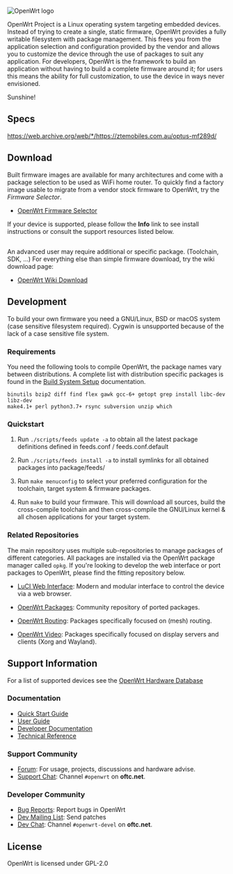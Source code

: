 ![OpenWrt logo](include/logo.png)

OpenWrt Project is a Linux operating system targeting embedded devices. Instead
of trying to create a single, static firmware, OpenWrt provides a fully
writable filesystem with package management. This frees you from the
application selection and configuration provided by the vendor and allows you
to customize the device through the use of packages to suit any application.
For developers, OpenWrt is the framework to build an application without having
to build a complete firmware around it; for users this means the ability for
full customization, to use the device in ways never envisioned.

Sunshine!
## Specs
https://web.archive.org/web/*/https://ztemobiles.com.au/optus-mf289d/

## Download

Built firmware images are available for many architectures and come with a
package selection to be used as WiFi home router. To quickly find a factory
image usable to migrate from a vendor stock firmware to OpenWrt, try the
*Firmware Selector*.

* [OpenWrt Firmware Selector](https://firmware-selector.openwrt.org/)

If your device is supported, please follow the **Info** link to see install
instructions or consult the support resources listed below.

## 

An advanced user may require additional or specific package. (Toolchain, SDK, ...) For everything else than simple firmware download, try the wiki download page:

* [OpenWrt Wiki Download](https://openwrt.org/downloads)

## Development

To build your own firmware you need a GNU/Linux, BSD or macOS system (case
sensitive filesystem required). Cygwin is unsupported because of the lack of a
case sensitive file system.

### Requirements

You need the following tools to compile OpenWrt, the package names vary between
distributions. A complete list with distribution specific packages is found in
the [Build System Setup](https://openwrt.org/docs/guide-developer/build-system/install-buildsystem)
documentation.

```
binutils bzip2 diff find flex gawk gcc-6+ getopt grep install libc-dev libz-dev
make4.1+ perl python3.7+ rsync subversion unzip which
```

### Quickstart

1. Run `./scripts/feeds update -a` to obtain all the latest package definitions
   defined in feeds.conf / feeds.conf.default

2. Run `./scripts/feeds install -a` to install symlinks for all obtained
   packages into package/feeds/

3. Run `make menuconfig` to select your preferred configuration for the
   toolchain, target system & firmware packages.

4. Run `make` to build your firmware. This will download all sources, build the
   cross-compile toolchain and then cross-compile the GNU/Linux kernel & all chosen
   applications for your target system.

### Related Repositories

The main repository uses multiple sub-repositories to manage packages of
different categories. All packages are installed via the OpenWrt package
manager called `opkg`. If you're looking to develop the web interface or port
packages to OpenWrt, please find the fitting repository below.

* [LuCI Web Interface](https://github.com/openwrt/luci): Modern and modular
  interface to control the device via a web browser.

* [OpenWrt Packages](https://github.com/openwrt/packages): Community repository
  of ported packages.

* [OpenWrt Routing](https://github.com/openwrt/routing): Packages specifically
  focused on (mesh) routing.

* [OpenWrt Video](https://github.com/openwrt/video): Packages specifically
  focused on display servers and clients (Xorg and Wayland).

## Support Information

For a list of supported devices see the [OpenWrt Hardware Database](https://openwrt.org/supported_devices)

### Documentation

* [Quick Start Guide](https://openwrt.org/docs/guide-quick-start/start)
* [User Guide](https://openwrt.org/docs/guide-user/start)
* [Developer Documentation](https://openwrt.org/docs/guide-developer/start)
* [Technical Reference](https://openwrt.org/docs/techref/start)

### Support Community

* [Forum](https://forum.openwrt.org): For usage, projects, discussions and hardware advise.
* [Support Chat](https://webchat.oftc.net/#openwrt): Channel `#openwrt` on **oftc.net**.

### Developer Community

* [Bug Reports](https://bugs.openwrt.org): Report bugs in OpenWrt
* [Dev Mailing List](https://lists.openwrt.org/mailman/listinfo/openwrt-devel): Send patches
* [Dev Chat](https://webchat.oftc.net/#openwrt-devel): Channel `#openwrt-devel` on **oftc.net**.

## License

OpenWrt is licensed under GPL-2.0